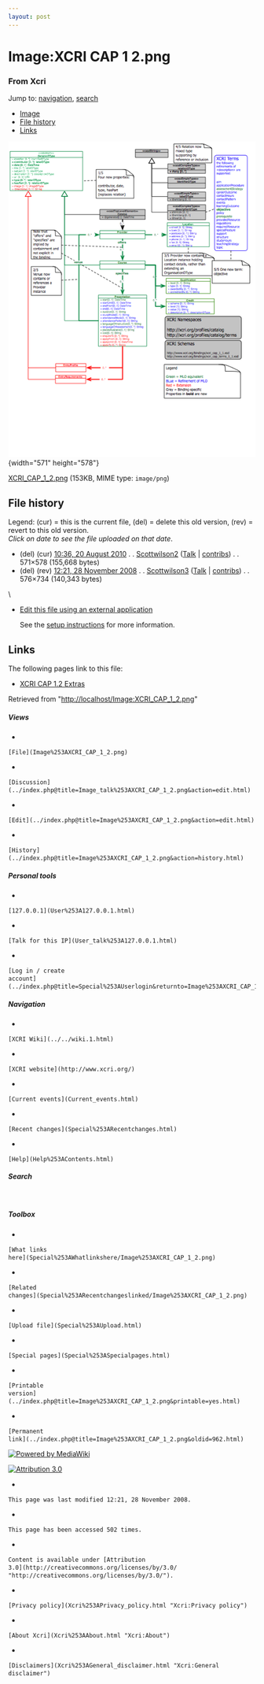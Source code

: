 ```yaml
---
layout: post
---
```








Image:XCRI CAP 1 2.png 
======================













### From Xcri 







Jump to: [navigation](Image%253AXCRI_CAP_1_2.png#column-one),
[search](Image%253AXCRI_CAP_1_2.png#searchInput)



-   [Image](Image%253AXCRI_CAP_1_2.png#file)
-   [File history](Image%253AXCRI_CAP_1_2.png#filehistory)
-   [Links](Image%253AXCRI_CAP_1_2.png#filelinks)



![Image:XCRI CAP 1 2.png](../images/4/44/XCRI_CAP_1_2.png){width="571"
height="578"}





[XCRI\_CAP\_1\_2.png](../images/4/44/XCRI_CAP_1_2.png "XCRI CAP 1 2.png")‎
 (153KB, MIME type: `image/png`)



File history 
------------

Legend: (cur) = this is the current file, (del) = delete this old
version, (rev) = revert to this old version.\
*Click on date to see the file uploaded on that date*.

-   (del) (cur) [10:36, 20 August
    2010](../images/4/44/XCRI_CAP_1_2.png "/wiki/images/4/44/XCRI CAP 1 2.png") .
    .
    [Scottwilson2](../index.php@title=User%253AScottwilson2&action=edit.html "User:Scottwilson2")
    ([Talk](User_talk%253AScottwilson2.html "User talk:Scottwilson2") |
    [contribs](Special%253AContributions/Scottwilson2.html "Special:Contributions/Scottwilson2")) .
    . 571×578 (155,668 bytes)
-   (del) (rev) [12:21, 28 November
    2008](http://localhost/wiki/images/archive/4/44/20100820103600%21XCRI_CAP_1_2.png "/wiki/images/archive/4/44/20100820103600!XCRI CAP 1 2.png") .
    .
    [Scottwilson3](../index.php@title=User%253AScottwilson3&action=edit.html "User:Scottwilson3")
    ([Talk](../index.php@title=User_talk%253AScottwilson3&action=edit.html "User talk:Scottwilson3")
    |
    [contribs](Special%253AContributions/Scottwilson3.html "Special:Contributions/Scottwilson3")) .
    . 576×734 (140,343 bytes)

\
-   [Edit this file using an external
    application](../index.php@title=Image%253AXCRI_CAP_1_2.png&action=edit&externaledit=true&mode=file "Image:XCRI CAP 1 2.png")
    

    See the [setup
    instructions](http://meta.wikimedia.org/wiki/Help:External_editors "http://meta.wikimedia.org/wiki/Help:External_editors") for more information.

    

Links 
-----

The following pages link to this file:

-   [XCRI CAP 1.2
    Extras](XCRI_CAP_1.2_Extras.html "XCRI CAP 1.2 Extras")



Retrieved from
"[http://localhost/Image:XCRI\_CAP\_1\_2.png](Image%253AXCRI_CAP_1_2.png)"

















##### Views



-   

    

    [File](Image%253AXCRI_CAP_1_2.png)
-   

    

    [Discussion](../index.php@title=Image_talk%253AXCRI_CAP_1_2.png&action=edit.html)
-   

    

    [Edit](../index.php@title=Image%253AXCRI_CAP_1_2.png&action=edit.html)
-   

    

    [History](../index.php@title=Image%253AXCRI_CAP_1_2.png&action=history.html)







##### Personal tools



-   

    

    [127.0.0.1](User%253A127.0.0.1.html)
-   

    

    [Talk for this IP](User_talk%253A127.0.0.1.html)
-   

    

    [Log in / create
    account](../index.php@title=Special%253AUserlogin&returnto=Image%253AXCRI_CAP_1_2.png)











[](../../wiki.1.html "XCRI Wiki")





##### Navigation



-   

    

    [XCRI Wiki](../../wiki.1.html)
-   

    

    [XCRI website](http://www.xcri.org/)
-   

    

    [Current events](Current_events.html)
-   

    

    [Recent changes](Special%253ARecentchanges.html)
-   

    

    [Help](Help%253AContents.html)







##### Search





 









##### Toolbox



-   

    

    [What links
    here](Special%253AWhatlinkshere/Image%253AXCRI_CAP_1_2.png)
-   

    

    [Related
    changes](Special%253ARecentchangeslinked/Image%253AXCRI_CAP_1_2.png)
-   

    

    [Upload file](Special%253AUpload.html)
-   

    

    [Special pages](Special%253ASpecialpages.html)
-   

    

    [Printable
    version](../index.php@title=Image%253AXCRI_CAP_1_2.png&printable=yes.html)
-   

    

    [Permanent
    link](../index.php@title=Image%253AXCRI_CAP_1_2.png&oldid=962.html)















[![Powered by
MediaWiki](../skins/common/images/poweredby_mediawiki_88x31.png)](http://www.mediawiki.org/)





[![Attribution 3.0
](http://i.creativecommons.org/l/by/3.0/88x31.png)](http://creativecommons.org/licenses/by/3.0/)



-   

    

    This page was last modified 12:21, 28 November 2008.
-   

    

    This page has been accessed 502 times.
-   

    

    Content is available under [Attribution
    3.0](http://creativecommons.org/licenses/by/3.0/ "http://creativecommons.org/licenses/by/3.0/").
-   

    

    [Privacy policy](Xcri%253APrivacy_policy.html "Xcri:Privacy policy")
-   

    

    [About Xcri](Xcri%253AAbout.html "Xcri:About")
-   

    

    [Disclaimers](Xcri%253AGeneral_disclaimer.html "Xcri:General disclaimer")




